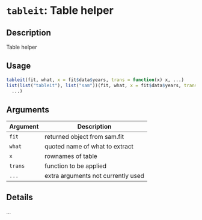 # `tableit`: Table helper

## Description


 Table helper


## Usage

```r
tableit(fit, what, x = fit$data$years, trans = function(x) x, ...)
list(list("tableit"), list("sam"))(fit, what, x = fit$data$years, trans = function(x) x,
  ...)
```


## Arguments

Argument      |Description
------------- |----------------
```fit```     |     returned object from sam.fit
```what```     |     quoted name of what to extract
```x```     |     rownames of table
```trans```     |     function to be applied
```...```     |     extra arguments not currently used

## Details


 ...


